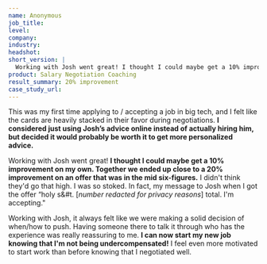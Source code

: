 ```yaml
---
name: Anonymous
job_title: 
level: 
company: 
industry:
headshot:
short_version: |
  Working with Josh went great! I thought I could maybe get a 10% improvement on my own. **Together we ended up close to a 20% improvement on an offer that was in the mid six-figures.** I didn't think they'd go that high. I was so stoked. In fact, my message to Josh when I got the offer “holy s&#t. [number redacted for privacy reasons] total. i'm accepting."
product: Salary Negotiation Coaching
result_summary: 20% improvement 
case_study_url:
---
```


This was my first time applying to / accepting a job in big tech, and I felt like the cards are heavily stacked in their favor during negotiations. **I considered just using Josh’s advice online instead of actually hiring him, but decided it would probably be worth it to get more personalized advice.**

Working with Josh went great! **I thought I could maybe get a 10% improvement on my own. Together we ended up close to a 20% improvement on an offer that was in the mid six-figures.** I didn't think they'd go that high. I was so stoked. In fact, my message to Josh when I got the offer “holy s&#t. [*number redacted for privacy reasons*] total. I'm accepting." 

Working with Josh, it always felt like we were making a solid decision of when/how to push. Having someone there to talk it through who has the experience was really reassuring to me. **I can now start my new job knowing that I'm not being undercompensated!** I feel even more motivated to start work than before knowing that I negotiated well.
